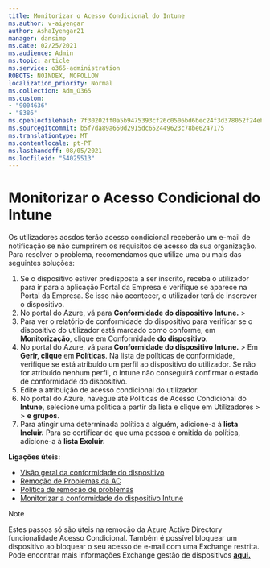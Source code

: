 ```yaml
---
title: Monitorizar o Acesso Condicional do Intune
ms.author: v-aiyengar
author: AshaIyengar21
manager: dansimp
ms.date: 02/25/2021
ms.audience: Admin
ms.topic: article
ms.service: o365-administration
ROBOTS: NOINDEX, NOFOLLOW
localization_priority: Normal
ms.collection: Adm_O365
ms.custom:
- "9004636"
- "8386"
ms.openlocfilehash: 7f30202ff0a5b9475393cf26c0506bd6bec24f3d378052f24ebf7f327cf84689
ms.sourcegitcommit: b5f7da89a650d2915dc652449623c78be6247175
ms.translationtype: MT
ms.contentlocale: pt-PT
ms.lasthandoff: 08/05/2021
ms.locfileid: "54025513"
---
```

# <a name="monitor-intune-conditional-access"></a>Monitorizar o Acesso Condicional do Intune

Os utilizadores aosdos terão acesso condicional receberão um e-mail de notificação se não cumprirem os requisitos de acesso da sua organização. Para resolver o problema, recomendamos que utilize uma ou mais das seguintes soluções:

1. Se o dispositivo estiver predisposta a ser inscrito, receba o utilizador para ir para a aplicação Portal da Empresa e verifique se aparece na Portal da Empresa. Se isso não acontecer, o utilizador terá de inscrever o dispositivo.
1. No portal do Azure, vá para **Conformidade do dispositivo Intune.**  >   
1. Para ver o relatório de conformidade do dispositivo para verificar se o dispositivo do utilizador está marcado como conforme, em **Monitorização**, clique em Conformidade **do dispositivo**.
1. No portal do Azure, vá para **Conformidade do dispositivo Intune.**  >   Em **Gerir, clique** em **Políticas**. Na lista de políticas de conformidade, verifique se está atribuído um perfil ao dispositivo do utilizador. Se não for atribuído nenhum perfil, o Intune não conseguirá confirmar o estado de conformidade do dispositivo.
1. Edite a atribuição de acesso condicional do utilizador.
1. No portal do Azure, navegue até Políticas de Acesso Condicional do **Intune,** selecione uma política a partir da lista e clique em Utilizadores  >    >   **e grupos**.
1. Para atingir uma determinada política a alguém, adicione-a à **lista Incluir.** Para se certificar de que uma pessoa é omitida da política, adicione-a à **lista Excluir.**

**Ligações úteis:**

- [Visão geral da conformidade do dispositivo](https://docs.microsoft.com/intune/device-compliance-get-started)
- [Remoção de Problemas da AC](https://docs.microsoft.com/intune/troubleshoot-conditional-access)
- [Política de remoção de problemas](https://docs.microsoft.com/intune/troubleshoot-policies-in-microsoft-intune)
- [Monitorizar a conformidade do dispositivo Intune](https://docs.microsoft.com/intune/compliance-policy-monitor)

> [!NOTE]
> Estes passos só são úteis na remoção da Azure Active Directory funcionalidade Acesso Condicional. Também é possível bloquear um dispositivo ao bloquear o seu acesso de e-mail com uma Exchange restrita. Pode encontrar mais informações Exchange gestão de dispositivos [**aqui.**](https://docs.microsoft.com/previous-versions/office/exchange-server-2010/ff959225(v=exchg.141))
